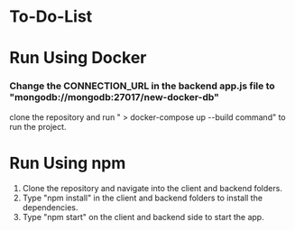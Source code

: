 # To-Do-List

# Run Using Docker

### Change the CONNECTION_URL in the backend app.js file to "mongodb://mongodb:27017/new-docker-db"

clone the repository and run " > docker-compose up --build
command" to run the project.

# Run Using npm
1. Clone the repository and navigate into the client and backend folders.
2. Type "npm install" in the client and backend folders to install the dependencies.
3. Type "npm start" on the client and backend side to start the app.

